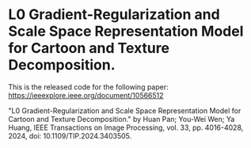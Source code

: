 # L0 Gradient-Regularization and Scale Space Representation Model for Cartoon and Texture Decomposition. 

This is the released code for the following paper: https://ieeexplore.ieee.org/document/10566512

"L0 Gradient-Regularization and Scale Space Representation Model for Cartoon and Texture Decomposition." by Huan Pan; You-Wei Wen; Ya Huang, IEEE Transactions on Image Processing, vol. 33, pp. 4016-4028, 2024, doi: 10.1109/TIP.2024.3403505.
